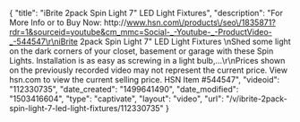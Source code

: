 {
    "title": "iBrite 2pack Spin Light 7\" LED Light Fixtures",
    "description": "For More Info or to Buy Now: http:\/\/www.hsn.com\/products\/seo\/1835871?rdr=1&sourceid=youtube&cm_mmc=Social-_-Youtube-_-ProductVideo-_-544547\r\niBrite 2pack Spin Light 7\" LED Light Fixtures  \nShed some light on the dark corners of your closet, basement or garage with these Spin Lights. Installation is as easy as screwing in a light bulb,...\r\nPrices shown on the previously recorded video may not represent the current price.  View hsn.com to view the current selling price. HSN Item #544547",
    "videoid": "112330735",
    "date_created": "1499641490",
    "date_modified": "1503416604",
    "type": "captivate",
    "layout": "video",
    "url": "\/v\/ibrite-2pack-spin-light-7-led-light-fixtures\/112330735"
}
